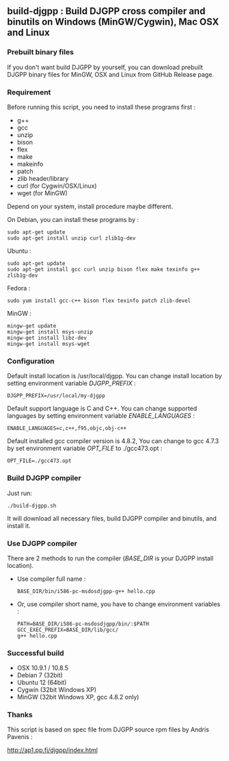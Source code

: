 ## build-djgpp : Build DJGPP cross compiler and binutils on Windows (MinGW/Cygwin), Mac OSX and Linux

### Prebuilt binary files

If you don't want build DJGPP by yourself, you can download prebuilt DJGPP binary files for MinGW, OSX and Linux from GitHub Release page.

### Requirement

Before running this script, you need to install these programs first :

* g++
* gcc
* unzip
* bison
* flex
* make
* makeinfo
* patch
* zlib header/library
* curl (for Cygwin/OSX/Linux)
* wget (for MinGW)

Depend on your system, install procedure maybe different.

On Debian, you can install these programs by :

```
sudo apt-get update
sudo apt-get install unzip curl zlib1g-dev
```

Ubuntu :

```
sudo apt-get update
sudo apt-get install gcc curl unzip bison flex make texinfo g++ zlib1g-dev
```

Fedora :

```
sudo yum install gcc-c++ bison flex texinfo patch zlib-devel
```

MinGW :

```
mingw-get update
mingw-get install msys-unzip
mingw-get install libz-dev
mingw-get install msys-wget
```

### Configuration

Default install location is /usr/local/djgpp. You can change install location by setting environment variable *DJGPP_PREFIX* :

```
DJGPP_PREFIX=/usr/local/my-djgpp
```

Default support language is C and C++. You can change supported languages by setting environment variable *ENABLE_LANGUAGES* :

```
ENABLE_LANGUAGES=c,c++,f95,objc,obj-c++
```

Default installed gcc compiler version is 4.8.2, You can change to gcc 4.7.3 by set environment variable *OPT_FILE* to ./gcc473.opt :

```
OPT_FILE=./gcc473.opt
```

### Build DJGPP compiler

Just run:

```
./build-djgpp.sh
```

It will download all necessary files, build DJGPP compiler and binutils, and install it.

### Use DJGPP compiler

There are 2 methods to run the compiler (*BASE_DIR* is your DJGPP install location).

* Use compiler full name :

    ```
	BASE_DIR/bin/i586-pc-msdosdjgpp-g++ hello.cpp
	```

* Or, use compiler short name, you have to change environment variables :

	```
	PATH=BASE_DIR/i586-pc-msdosdjgpp/bin/:$PATH
	GCC_EXEC_PREFIX=BASE_DIR/lib/gcc/
	g++ hello.cpp
	```

### Successful build

* OSX 10.9.1 / 10.8.5
* Debian 7 (32bit)
* Ubuntu 12 (64bit)
* Cygwin (32bit Windows XP)
* MinGW (32bit Windows XP, gcc 4.8.2 only)

### Thanks

This script is based on spec file from DJGPP source rpm files by Andris Pavenis :

<http://ap1.pp.fi/djgpp/index.html>
